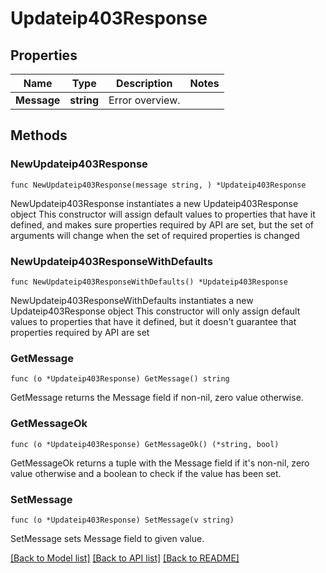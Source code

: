 # Updateip403Response

## Properties

Name | Type | Description | Notes
------------ | ------------- | ------------- | -------------
**Message** | **string** | Error overview. | 

## Methods

### NewUpdateip403Response

`func NewUpdateip403Response(message string, ) *Updateip403Response`

NewUpdateip403Response instantiates a new Updateip403Response object
This constructor will assign default values to properties that have it defined,
and makes sure properties required by API are set, but the set of arguments
will change when the set of required properties is changed

### NewUpdateip403ResponseWithDefaults

`func NewUpdateip403ResponseWithDefaults() *Updateip403Response`

NewUpdateip403ResponseWithDefaults instantiates a new Updateip403Response object
This constructor will only assign default values to properties that have it defined,
but it doesn't guarantee that properties required by API are set

### GetMessage

`func (o *Updateip403Response) GetMessage() string`

GetMessage returns the Message field if non-nil, zero value otherwise.

### GetMessageOk

`func (o *Updateip403Response) GetMessageOk() (*string, bool)`

GetMessageOk returns a tuple with the Message field if it's non-nil, zero value otherwise
and a boolean to check if the value has been set.

### SetMessage

`func (o *Updateip403Response) SetMessage(v string)`

SetMessage sets Message field to given value.



[[Back to Model list]](../README.md#documentation-for-models) [[Back to API list]](../README.md#documentation-for-api-endpoints) [[Back to README]](../README.md)


